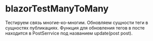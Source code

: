 # blazorTestManyToMany
Тестируем связь многие-ко-многим. Обновляем сущности теги в сущностях публикациях.
Функция для обновления тегов в посте находится в PostSerrvice под названием update(post post).
